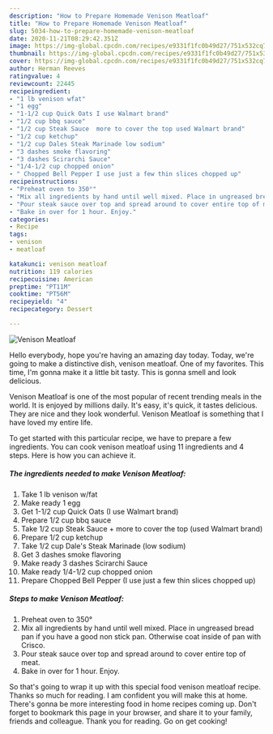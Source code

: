 ```yaml
---
description: "How to Prepare Homemade Venison Meatloaf"
title: "How to Prepare Homemade Venison Meatloaf"
slug: 5034-how-to-prepare-homemade-venison-meatloaf
date: 2020-11-21T08:29:42.351Z
image: https://img-global.cpcdn.com/recipes/e9331f1fc0b49d27/751x532cq70/venison-meatloaf-recipe-main-photo.jpg
thumbnail: https://img-global.cpcdn.com/recipes/e9331f1fc0b49d27/751x532cq70/venison-meatloaf-recipe-main-photo.jpg
cover: https://img-global.cpcdn.com/recipes/e9331f1fc0b49d27/751x532cq70/venison-meatloaf-recipe-main-photo.jpg
author: Herman Reeves
ratingvalue: 4
reviewcount: 22445
recipeingredient:
- "1 lb venison wfat"
- "1 egg"
- "1-1/2 cup Quick Oats I use Walmart brand"
- "1/2 cup bbq sauce"
- "1/2 cup Steak Sauce  more to cover the top used Walmart brand"
- "1/2 cup ketchup"
- "1/2 cup Dales Steak Marinade low sodium"
- "3 dashes smoke flavoring"
- "3 dashes Scirarchi Sauce"
- "1/4-1/2 cup chopped onion"
- " Chopped Bell Pepper I use just a few thin slices chopped up"
recipeinstructions:
- "Preheat oven to 350°"
- "Mix all ingredients by hand until well mixed. Place in ungreased bread pan if you have a good non stick pan. Otherwise coat inside of pan with Crisco."
- "Pour steak sauce over top and spread around to cover entire top of meat."
- "Bake in over for 1 hour. Enjoy."
categories:
- Recipe
tags:
- venison
- meatloaf

katakunci: venison meatloaf 
nutrition: 119 calories
recipecuisine: American
preptime: "PT11M"
cooktime: "PT56M"
recipeyield: "4"
recipecategory: Dessert

---
```



![Venison Meatloaf](https://img-global.cpcdn.com/recipes/e9331f1fc0b49d27/751x532cq70/venison-meatloaf-recipe-main-photo.jpg)

Hello everybody, hope you're having an amazing day today. Today, we're going to make a distinctive dish, venison meatloaf. One of my favorites. This time, I'm gonna make it a little bit tasty. This is gonna smell and look delicious.



Venison Meatloaf is one of the most popular of recent trending meals in the world. It is enjoyed by millions daily. It's easy, it's quick, it tastes delicious. They are nice and they look wonderful. Venison Meatloaf is something that I have loved my entire life.


To get started with this particular recipe, we have to prepare a few ingredients. You can cook venison meatloaf using 11 ingredients and 4 steps. Here is how you can achieve it.

<!--inarticleads1-->

##### The ingredients needed to make Venison Meatloaf:

1. Take 1 lb venison w/fat
1. Make ready 1 egg
1. Get 1-1/2 cup Quick Oats (I use Walmart brand)
1. Prepare 1/2 cup bbq sauce
1. Take 1/2 cup Steak Sauce + more to cover the top (used Walmart brand)
1. Prepare 1/2 cup ketchup
1. Take 1/2 cup Dale&#39;s Steak Marinade (low sodium)
1. Get 3 dashes smoke flavoring
1. Make ready 3 dashes Scirarchi Sauce
1. Make ready 1/4-1/2 cup chopped onion
1. Prepare  Chopped Bell Pepper (I use just a few thin slices chopped up)




<!--inarticleads2-->

##### Steps to make Venison Meatloaf:

1. Preheat oven to 350°
1. Mix all ingredients by hand until well mixed. Place in ungreased bread pan if you have a good non stick pan. Otherwise coat inside of pan with Crisco.
1. Pour steak sauce over top and spread around to cover entire top of meat.
1. Bake in over for 1 hour. Enjoy.




So that's going to wrap it up with this special food venison meatloaf recipe. Thanks so much for reading. I am confident you will make this at home. There's gonna be more interesting food in home recipes coming up. Don't forget to bookmark this page in your browser, and share it to your family, friends and colleague. Thank you for reading. Go on get cooking!
